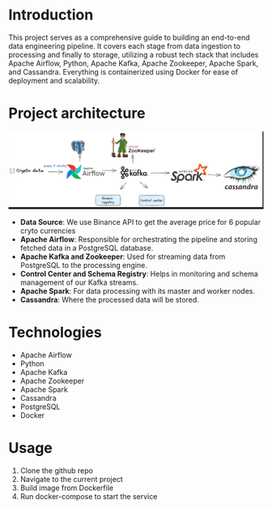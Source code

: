 # Introduction
This project serves as a comprehensive guide to building an end-to-end data engineering pipeline. It covers each stage from data ingestion to processing and finally to storage, utilizing a robust tech stack that includes Apache Airflow, Python, Apache Kafka, Apache Zookeeper, Apache Spark, and Cassandra. Everything is containerized using Docker for ease of deployment and scalability.

# Project architecture
![Alt text](imgs/architecture.png)

- **Data Source**: We use Binance API to get the average price for 6 popular cryto currencies
- **Apache Airflow**: Responsible for orchestrating the pipeline and storing fetched data in a PostgreSQL database.
- **Apache Kafka and Zookeeper**: Used for streaming data from PostgreSQL to the processing engine.
- **Control Center and Schema Registry**: Helps in monitoring and schema management of our Kafka streams.
- **Apache Spark**: For data processing with its master and worker nodes.
- **Cassandra**: Where the processed data will be stored.

# Technologies
- Apache Airflow
- Python
- Apache Kafka
- Apache Zookeeper
- Apache Spark
- Cassandra
- PostgreSQL
- Docker

# Usage
1. Clone the github repo
2. Navigate to the current project
3. Build image from Dockerfile
4. Run docker-compose to start the service